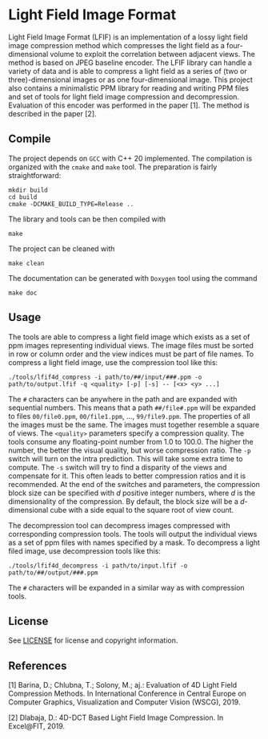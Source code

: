 # Light Field Image Format
Light Field Image Format (LFIF) is an implementation of a lossy light field image compression method which compresses the light field as a four-dimensional volume to exploit the correlation between adjacent views. The method is based on JPEG baseline encoder. The LFIF library can handle a variety of data and is able to compress a light field as a series of (two or three)-dimensional images or as one four-dimensional image. This project also contains a minimalistic PPM library for reading and writing PPM files and set of tools for light field image compression and decompression.
Evaluation of this encoder was performed in the paper [1]. The method is described in the paper [2].

## Compile
The project depends on ``GCC`` with C++ 20 implemented. The compilation is organized with the ``cmake`` and ``make`` tool.
The preparation is fairly straightforward:

    mkdir build
    cd build
    cmake -DCMAKE_BUILD_TYPE=Release ..

The library and tools can be then compiled with

    make

The project can be cleaned with

    make clean

The documentation can be generated with ``Doxygen`` tool using the command

    make doc

## Usage
The tools are able to compress a light field image which exists as a set of ppm images representing individual views.
The image files must be sorted in row or column order and the view indices must be part of file names.
To compress a light field image, use the compression tool like this:

    ./tools/lfif4d_compress -i path/to/##/input/###.ppm -o path/to/output.lfif -q <quality> [-p] [-s] -- [<x> <y> ...]

The ``#`` characters can be anywhere in the path and are expanded with sequential numbers. This means that a path ``##/file#.ppm`` will be expanded to files ``00/file0.ppm``, ``00/file1.ppm``, ..., ``99/file9.ppm``. The properties of all the images must be the same. The images must together resemble a square of views.
The ``<quality>`` parameters specify a compression quality. The tools consume any floating-point number from 1.0 to 100.0. The higher the number, the better the visual quality, but worse compression ratio.
The ``-p`` switch will turn on the intra prediction. This will take some extra time to compute.
The ``-s`` switch will try to find a disparity of the views and compensate for it. This often leads to better compression ratios and it is recommended.
At the end of the switches and parameters, the compression block size can be specified with *d* positive integer numbers, where *d* is the dimensionality of the compression. By default, the block size will be a *d*-dimensional cube with a side equal to the square root of view count.

The decompression tool can decompress images compressed with corresponding compression tools. The tools will output the individual views as a set of ppm files with names specified by a mask. To decompress a light filed image, use decompression tools like this:

    ./tools/lfif4d_decompress -i path/to/input.lfif -o path/to/##/output/###.ppm

The ``#`` characters will be expanded in a similar way as with compression tools.

## License
See [LICENSE](https://github.com/xdlaba02/light-field-image-format/blob/master/LICENSE) for license and copyright information.

## References
[1] Barina, D.; Chlubna, T.; Solony, M.; aj.: Evaluation of 4D Light Field Compression Methods. In International Conference in Central Europe on Computer Graphics, Visualization and Computer Vision (WSCG), 2019.

[2] Dlabaja, D.: 4D-DCT Based Light Field Image Compression. In Excel\@FIT, 2019.
